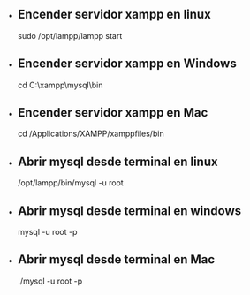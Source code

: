 
* ## Encender servidor xampp en linux
    sudo /opt/lampp/lampp start
* ## Encender servidor xampp en Windows
    cd C:\xampp\mysql\bin
* ## Encender servidor xampp en Mac
    cd /Applications/XAMPP/xamppfiles/bin


* ## Abrir mysql desde terminal en linux
    /opt/lampp/bin/mysql -u root
* ## Abrir mysql desde terminal en windows
    mysql -u root -p
* ## Abrir mysql desde terminal en Mac
    ./mysql -u root -p
